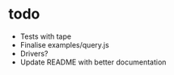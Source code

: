 # todo

 - Tests with tape
 - Finalise examples/query.js
 - Drivers?
 - Update README with better documentation
